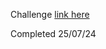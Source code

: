 Challenge <a target="_blank" href="https://www.frontendmentor.io/challenges/huddle-landing-page-with-a-single-introductory-section-B_2Wvxgi0">link here</a>

Completed 25/07/24
